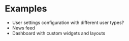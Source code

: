 # Examples
- User settings configuration with different user types?
- News feed
- Dashboard with custom widgets and layouts
